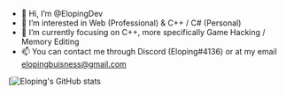 - 👋 Hi, I’m @ElopingDev
- 👀 I’m interested in Web (Professional) & C++ / C# (Personal)
- 🌱 I’m currently focusing on C++, more specifically Game Hacking / Memory Editing
- 📫 You can contact me through Discord (Eloping#4136) or at my email elopingbuisness@gmail.com

[![Eloping's GitHub stats](https://github-readme-stats.vercel.app/api?username=ElopingDev&count_private=true&show_icons=true&title_color=ea83e5&icon_color=ea83e5&bg_color=151c26&text_color=ffffff)

<!---
ElopingDev/ElopingDev is a ✨ special ✨ repository because its `README.md` (this file) appears on your GitHub profile.
You can click the Preview link to take a look at your changes.
--->
